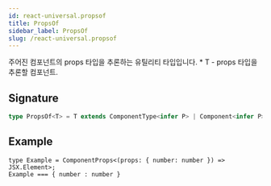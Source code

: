 ```yaml
---
id: react-universal.propsof
title: PropsOf
sidebar_label: PropsOf
slug: /react-universal.propsof
---
```






주어진 컴포넌트의 props 타입을 추론하는 유틸리티 타입입니다. *  T - props 타입을 추론할 컴포넌트.

## Signature

```typescript
type PropsOf<T> = T extends ComponentType<infer P> | Component<infer P> ? P : never;
```

## Example


```tsx
type Example = ComponentProps<(props: { number: number }) => JSX.Element>;
Example === { number : number }
```

